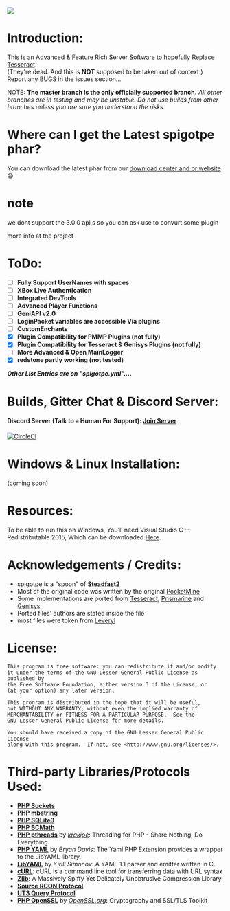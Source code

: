 <img src="https://github.com/caspervanneck/spigotpe/blob/master/spigotpe.png">
 
# Introduction:
This is an Advanced & Feature Rich Server Software to hopefully Replace [Tesseract](https://www.github.com/TesseractTeam/Tesseract).  
(They're dead. And this is **NOT** supposed to be taken out of context.)  
Report any BUGS in the issues section...

NOTE: **The master branch is the only officially supported branch.**
_All other branches are in testing and may be unstable. Do not use builds from other branches unless you are sure you understand the risks._

# Where can I get the Latest spigotpe phar?
You can download the latest phar from our [download center and or website](spigotpe.tk) :smile:


# note 
we dont support the 3.0.0 api,s so you can ask use to convurt some plugin

more info at the project

# ToDo:
- [ ] **Fully Support UserNames with spaces**
- [ ] **XBox Live Authentication**
- [ ] **Integrated DevTools**
- [ ] **Advanced Player Functions**
- [ ] **GeniAPI v2.0**
- [ ] **LoginPacket variables are accessible Via plugins**
- [ ] **CustomEnchants**
- [X] **Plugin Compatibility for PMMP Plugins (not fully)**
- [X] **Plugin Compatibility for Tesseract & Genisys Plugins (not fully)**
- [ ] **More Advanced & Open MainLogger**
- [X] **redstone partly working (not tested)**

***Other List Entries are on "spigotpe.yml"....***

# Builds, Gitter Chat & Discord Server:
#### Discord Server (Talk to a Human For Support): [Join Server](https://discord.gg/GYCnkM2)
[![CircleCI](https://circleci.com/gh/SpigotPE-Team/SpigotPE.svg?style=svg)](https://circleci.com/gh/SpigotPE-Team/SpigotPE)

# Windows & Linux Installation:
(coming soon)

# Resources:
To be able to run this on Windows, You'll need Visual Studio C++ Redistributable 2015,
Which can be downloaded [Here](https://www.microsoft.com/en-us/download/details.aspx?id=48145).

# Acknowledgements / Credits:
- spigotpe is a "spoon" of **[Steadfast2](https://github.com/Hydreon/Steadfast2/)**
- Most of the original code was written by the original [PocketMine](https://github.com/PocketMine)
- Some Implementations are ported from [Tesseract](https://www.github.com/TesseractTeam/Tesseract), [Prismarine](https://github.com/PrismarineMC/Prismarine) and [Genisys](https://www.github.com/ITXTech/Genisys)
- Ported files' authors are stated inside the file
- most files were token from [Leveryl](https://github.com/LeverylTeam/Leveryl)

# License:
```
This program is free software: you can redistribute it and/or modify
it under the terms of the GNU Lesser General Public License as published by
the Free Software Foundation, either version 3 of the License, or
(at your option) any later version.

This program is distributed in the hope that it will be useful,
but WITHOUT ANY WARRANTY; without even the implied warranty of
MERCHANTABILITY or FITNESS FOR A PARTICULAR PURPOSE.  See the
GNU Lesser General Public License for more details.

You should have received a copy of the GNU Lesser General Public License
along with this program.  If not, see <http://www.gnu.org/licenses/>.
```
# Third-party Libraries/Protocols Used:
* __[PHP Sockets](http://php.net/manual/en/book.sockets.php)__
* __[PHP mbstring](http://php.net/manual/en/book.mbstring.php)__
* __[PHP SQLite3](http://php.net/manual/en/book.sqlite3.php)__
* __[PHP BCMath](http://php.net/manual/en/book.bc.php)__
* __[PHP pthreads](http://pthreads.org/)__ by _[krakjoe](https://github.com/krakjoe)_: Threading for PHP - Share Nothing, Do Everything.
* __[PHP YAML](https://code.google.com/p/php-yaml/)__ by _Bryan Davis_: The Yaml PHP Extension provides a wrapper to the LibYAML library.
* __[LibYAML](http://pyyaml.org/wiki/LibYAML)__ by _Kirill Simonov_: A YAML 1.1 parser and emitter written in C.
* __[cURL](http://curl.haxx.se/)__: cURL is a command line tool for transferring data with URL syntax
* __[Zlib](http://www.zlib.net/)__: A Massively Spiffy Yet Delicately Unobtrusive Compression Library
* __[Source RCON Protocol](https://developer.valvesoftware.com/wiki/Source_RCON_Protocol)__
* __[UT3 Query Protocol](http://wiki.unrealadmin.org/UT3_query_protocol)__
* __[PHP OpenSSL](http://php.net/manual/en/book.openssl.php)__ by _[OpenSSL.org](https://www.openssl.org/)_: Cryptography and SSL/TLS Toolkit
